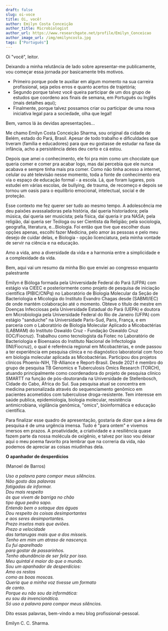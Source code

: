 ```yaml
---
draft: false
slug: oi-voce
title: Oi, você!
author: Emilyn Costa Conceição
author_title: Microbiologist
author_url: https://www.researchgate.net/profile/Emilyn_Conceicao
author_image_url: /img/emilyncosta.jpg
tags: ["Português"]
---
```


Oi "você", leitor.

<!--truncate-->

<div style={{"text-align": "justify"}}> 

Deixando a minha relutância de lado sobre apresentar-me publicamente, vou começar essa jornada por basicamente três motivos.

  

*   Primeiro porque pode te auxiliar em algum momento na sua carreira profissional, seja pelos erros e quanto acertos de trajetória;
*   Segundo porque talvez você queira participar de um dos grupo de estudos que coordeno aos finais de semana, em Português ou Inglês (mais detalhes aqui);
*   Finalmente, porque talvez possamos criar ou participar de uma nova iniciativa legal para a sociedade, olha que legal!

  

Bem, vamos lá às devidas apresentações...

  

Me chamo Emilyn Costa Conceição Sharma, sou original da cidade de Belém, estado do Pará, Brasil. Apesar de todo trabalho e dificuldades que tiveram (família e educadores) para que eu gostasse de estudar na fase da infância, acho a persistência deles deu certo e cá estou.

  

Depois que amei o conhecimento, ele foi pra mim como um chocolate que queria comer e comer pra acabar logo, mas daí percebia que ele nunca acabava e sempre tinha mais pra comer. Como não tinha acesso a internet, celular ou até televisão nesse momento, toda a fonte de conhecimento era via o espaço de educação formal - a escola. Lá, que foram lugares, pois estudei em várias escolas, de bullying, de trauma, de recomeço e depois se tornou um oasis para o equilíbrio emocional, intelectual, social e de proteção.

  

Esse contexto me fez querer ser tudo ao mesmo tempo. A adolescência me deu paixões avassaladoras pela história, daí queria historiadora; pela música, daí queria ser musicista; pela física, daí queria ir pra NASA; pela religião, daí queria ser Teóloga ou ser Cientista da Religião; pela sociologia, geografia, literatura, e...Biologia. Foi então que tive que escolher duas opções apenas, escolhi fazer Medicina, pelo amor às pessoas e pelo meu desejo de cuidar delas, e Biologia - opção licenciatura, pela minha vontade de servir na ciência e na educação.

  

Amo a vida, amo a diversidade da vida e a harmonia entre a simplicidade e a complexidade da vida.

  

Bem, aqui vai um resumo da minha Bio que enviei ao congresso enquanto palestrante

  

Emilyn é Bióloga formada pela Universidade Federal do Pará (UFPA) com estágio via CIEEC e posteriormente como projeto de pesquisa de iniciação científica (PIBIC/CNPq) no Laboratório de Biologia Molecular da Seção de Bacteriologia e Micologia do Instituto Evandro Chagas desde (SABMI/IEC) de onde mantém colaboração até o momento. Obteve o título de mestre em Doenças Infecciosas pela Universidade Estadual do Pará (UEPA) e doutora em Microbiologia pela Universidade Federal do Rio de Janeiro (UFPA) com estágio "sanduiche" na Universidade Paris-Sud, Paris, França, e em parceria com o Laboratório de Biologia Molecular Aplicado a Micobactérias (LABMAM) do Instituto Oswaldo Cruz - Fundação Oswaldo Cruz (IOC/Fiocruz). Trabalhou como tecnologista da Fiotec no Laboratório de Bacteriologia e Bioensaios do Instituto Nacional de Infectologia (INI/Fiocruz), o qual é referência regional em Micobactérias, e onde passou a ter experiência em pesquisa clínica e no diagnóstico laboratorial com foco em biologia molecular aplicada as Micobactérias. Participou dos projetos clinicos Phoenix-NIH, TB-Alliance e Report-Brasil. Desde 2021 é membro do grupo de pesquisa TB Genomics e Tuberculosis Omics Research (TORCH), atuando principalmente como coordenadora do projeto de pesquisa clínico SMARTT na função de pós-doutoranda na Universidade de Stellenbosch, Cidade do Cabo, África do Sul. Sua pesquisa atual se concentra em medicina personalizada através do sequenciamento genômico em pacientes acometidos com tuberculose droga-resistente. Tem interesse em saúde publica, epidemiologia, biologia molecular, resistência antimicrobiana, vigilância genômica, "omics", bioinformática e educação científica.

  

Para finalizar esse quadro de apresentação, gostaria de dizer que a área de pesquisa é de uma urgência imensa. Tudo é "para ontem" e vivemos imersos em prazos. A proatividade, a criatividade e a resiliência quase fazem parte da nossa molécula de oxigênio, e talvez por isso vou deixar aqui o meu poema favorito pra lembrar que na correria da vida, não podemos de apreciar as coisas miudinhas dela.

  

**O apanhador de desperdícios**

(Manoel de Barros)

_Uso a palavra para compor meus silêncios._  
_Não gosto das palavras_  
_fatigadas de informar._  
_Dou mais respeito_  
_às que vivem de barriga no chão_  
_tipo água pedra sapo._  
_Entendo bem o sotaque das águas_  
_Dou respeito às coisas desimportantes_  
_e aos seres desimportantes._  
_Prezo insetos mais que aviões._  
_Prezo a velocidade_  
_das tartarugas mais que a dos mísseis._  
_Tenho em mim um atraso de nascença._  
_Eu fui aparelhado_  
_para gostar de passarinhos._  
_Tenho abundância de ser feliz por isso._  
_Meu quintal é maior do que o mundo._  
_Sou um apanhador de desperdícios:_  
_Amo os restos_  
_como as boas moscas._  
_Queria que a minha voz tivesse um formato_  
_de canto._  
_Porque eu não sou da informática:_  
_eu sou da invencionática._  
_Só uso a palavra para compor meus silêncios._  

  

Dito essas palavras, bem-vindo a meu blog profissional-pessoal.
  

Emilyn C. C. Sharma.

</div>
